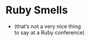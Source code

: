 # Ruby Smells

* (that’s not a very nice thing<br />to say at a Ruby conference)
<!-- .element: class="fragment" -->

